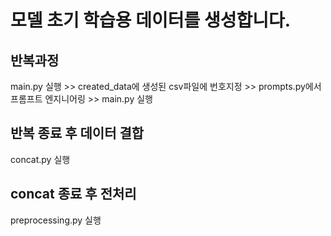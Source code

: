 # 모델 초기 학습용 데이터를 생성합니다.

## 반복과정
main.py 실행 >> created_data에 생성된 csv파일에 번호지정 >> prompts.py에서 프롬프트 엔지니어링 >> main.py 실행

## 반복 종료 후 데이터 결합
concat.py 실행

## concat 종료 후 전처리
preprocessing.py 실행
